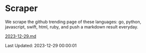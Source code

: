 # Scraper

We scrape the github trending page of these languages: go, python, javascript, swift, html, ruby, and push a markdown result everyday.

[2023-12-29.md](https://github.com/henson/Scraper/blob/master/2023-12-29.md)

Last Updated: 2023-12-29 00:00:01